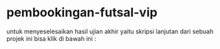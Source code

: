 # pembookingan-futsal-vip
untuk menyeselesaikan hasil ujian akhir yaitu skripsi
lanjutan dari sebuah projek ini bisa klik di bawah ini :
